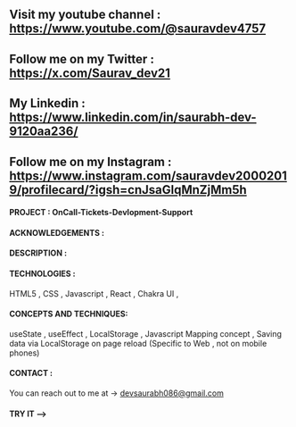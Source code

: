 ## Visit my youtube channel : https://www.youtube.com/@sauravdev4757
## Follow me on my Twitter : https://x.com/Saurav_dev21
## My Linkedin : https://www.linkedin.com/in/saurabh-dev-9120aa236/
## Follow me on my Instagram : https://www.instagram.com/sauravdev20002019/profilecard/?igsh=cnJsaGlqMnZjMm5h

#### PROJECT : OnCall-Tickets-Devlopment-Support



#### ACKNOWLEDGEMENTS :

#### DESCRIPTION :

#### TECHNOLOGIES :
HTML5 , CSS , Javascript , React , Chakra UI , 

#### CONCEPTS AND TECHNIQUES:
useState , useEffect , LocalStorage , Javascript Mapping concept , Saving data via LocalStorage on page reload (Specific to Web , not on mobile phones)

#### CONTACT :

You can reach out to me at -> devsaurabh086@gmail.com

#### TRY IT --> 

